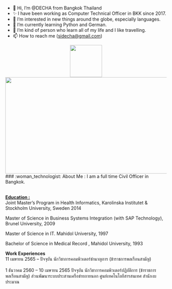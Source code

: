 - 👋 Hi, I’m @DECHA from Bangkok Thailand
- ✨ I have been working as Computer Technical Officer in BKK since 2017.
- 👀 I’m interested in new things around the globe, especially languages.
- 🌱 I’m currently learning Python and German.
- 💞️ I’m kind of person who learn all of my life and I like travelling.
- 📫 How to reach me (sidecha@gmail.com)
<div id="header" align="center">
  <img src="https://media.giphy.com/media/M9gbBd9nbDrOTu1Mqx/giphy.gif" width="100"/>
</div>

<div align="center">
  <img src="https://media.giphy.com/media/dWesBcTLavkZuG35MI/giphy.gif" width="600" height="300"/>
</div>
### :woman_technologist: About Me : I am a full time Civil Officer in Bangkok.

<br> <b><u>Education :</u> </b><br> 
Joint Master’s Program  in Health Informatics, Karolinska Institutet & Stockholm University, Sweden 2014 <br>
<p>Master of Science in Business Systems Integration (with SAP Technology), Brunel University, 2009 </p>
<p>Master of Science in IT. Mahidol University, 1997 </p>
<p>Bachelor of Science in Medical Record , Mahidol University, 1993 </p>
<b>Work Experiences</b>
<br>11 เมษายน 2565 – ปัจจุบัน นักวิชาการคอมพิวเตอร์ชำนาญการ (ข้าราชการพลเรือนสามัญ)  </br>
<br>1 ธันวาคม 2560 – 10 เมษายน 2565 ปัจจุบัน  นักวิชาการคอมพิวเตอร์ปฏิบัติการ (ข้าราชการพลเรือนสามัญ)  ส่วนพัฒนาระบบประสานเครือข่ายภายนอก ศูนย์เทคโนโลยีสารสนเทศ  สำนักงบประมาณ</br>

<!---
DECHA-M/DECHA-M is a  special ✨ repository because its `README.md` (this file) appears on your GitHub profile.
You can click the Preview link to take a look at your changes.
--->
